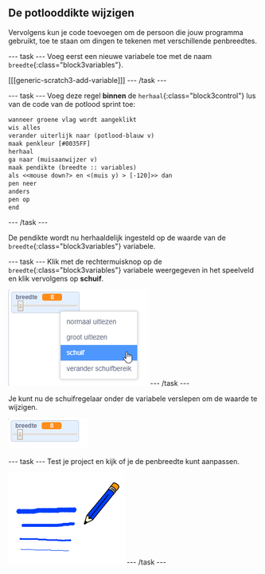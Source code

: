 ## De potlooddikte wijzigen

Vervolgens kun je code toevoegen om de persoon die jouw programma gebruikt, toe te staan om dingen te tekenen met verschillende penbreedtes.

\--- task \--- Voeg eerst een nieuwe variabele toe met de naam `breedte`{:class="block3variables"}.

[[[generic-scratch3-add-variable]]] \--- /task \---

\--- task \--- Voeg deze regel **binnen** de `herhaal`{:class="block3control"} lus van de code van de potlood sprint toe:

```blocks3
wanneer groene vlag wordt aangeklikt
wis alles
verander uiterlijk naar (potlood-blauw v)
maak penkleur [#0035FF]
herhaal
ga naar (muisaanwijzer v)
maak pendikte (breedte :: variables)
als <<mouse down?> en <(muis y) > [-120]>> dan
pen neer
anders
pen op
end
```

\--- /task \---

De pendikte wordt nu herhaaldelijk ingesteld op de waarde van de `breedte`{:class="block3variables"} variabele.

\--- task \--- Klik met de rechtermuisknop op de `breedte`{:class="block3variables"} variabele weergegeven in het speelveld en klik vervolgens op **schuif**.

![screenshot](images/paint-slider.png) \--- /task \---

Je kunt nu de schuifregelaar onder de variabele verslepen om de waarde te wijzigen.

![screenshot](images/paint-slider-change.png)

\--- task \--- Test je project en kijk of je de penbreedte kunt aanpassen.

![screenshot](images/paint-width-test.png) \--- /task \---